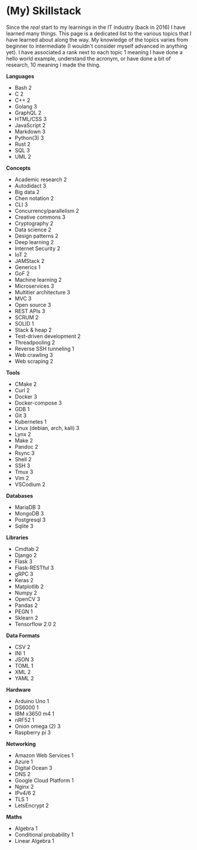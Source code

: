 # (My) Skillstack

Since the *real* start to my learnings in the IT industry (back in 2016)
I have learned many things. This page is a dedicated list to the various
topics that I have learned about along the way. My knowledge of the
topics varies from beginner to intermediate (I wouldn't consider myself
advanced in anything yet). I have associated a rank next to each topic
1 meaning I have done a hello world example, understand the acronym, or
have done a bit of research, 10 meaning I made the thing.

**Languages**

* Bash 2
* C 2
* C++ 2 
* Golang 3
* GraphQL 2
* HTML/CSS 3
* JavaScript 2
* Markdown 3
* Python(3) 3
* Rust 2
* SQL 3
* UML 2

**Concepts**

* Academic research 2
* Autodidact 3
* Big data 2
* Chen notation 2
* CLI 3
* Concurrency/parallelism 2
* Creative commons 3
* Cryptography 2 
* Data science 2 
* Design patterns 2
* Deep learning 2
* Internet Security 2
* IoT 2
* JAMStack 2
* Generics 1
* GoF 2
* Machine learning 2
* Microservices 3 
* Multitier architecture 3
* MVC 3
* Open source 3
* REST APIs 3
* SCRUM 2
* SOLID 1
* Stack & heap 2
* Test-driven development 2
* Threadpooling 2
* Reverse SSH tunneling 1
* Web crawling 3
* Web scraping 2

**Tools**

* CMake 2
* Curl 2
* Docker 3
* Docker-compose 3
* GDB 1
* Git 3
* Kubernetes 1
* Linux (debian, arch, kali) 3
* Lynx 2
* Make 2
* Pandoc 2
* Rsync 3
* Shell 2
* SSH 3
* Tmux 3
* Vim 2
* VSCodium 2

**Databases**

* MariaDB 3
* MongoDB 3 
* Postgresql 3
* Sqlite 3

**Libraries**

* Cmdtab 2
* Django 2
* Flask 3
* Flask-RESTful 3
* gRPC 3
* Keras 2
* Matplotlib 2
* Numpy 2
* OpenCV 3
* Pandas 2
* PEGN 1
* Sklearn 2
* Tensorflow 2.0 2

**Data Formats**

* CSV 2
* INI 1 
* JSON 3
* TOML 1
* XML 2
* YAML 2

**Hardware**

* Arduino Uno 1
* DS6000 1
* IBM x3650 m4 1
* nRF52 1
* Onion omega (2) 3
* Raspberry pi 3


**Networking**

* Amazon Web Services 1
* Azure 1
* Digital Ocean 3
* DNS 2
* Google Cloud Platform 1
* Nginx 2
* IPv4/6 2
* TLS 1
* LetsEncrypt 2

**Maths**

* Algebra 1
* Conditional probability 1
* Linear Algebra 1
